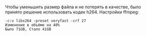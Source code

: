 Чтобы уменьшить размер файла и не потерять в качестве, было принято решение использовать кодек h264. Настройки ffmpeg:
```
-c:v libx264 -preset veryfast -crf 27
Изменение в объёме на 40%
Было 71GB, Стало 41GB
```
